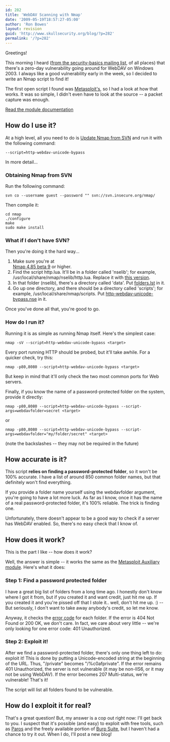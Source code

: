 ```yaml
---
id: 282
title: 'WebDAV Scanning with Nmap'
date: '2009-05-19T18:57:27-05:00'
author: 'Ron Bowes'
layout: revision
guid: 'http://www.skullsecurity.org/blog/?p=282'
permalink: '/?p=282'
---
```


Greetings!

This morning I heard ([from the security-basics mailing list](http://www.securityfocus.com/archive/105/503536/30/30/threaded), of all places) that there's a zero-day vulnerability going around for WebDAV on Windows 2003. I always like a good vulnerability early in the week, so I decided to write an Nmap script to find it!

The first open script I found was [Metasploit's](http://metasploit.com:55555/EXPLOITS?MODE=SELECT&MODULE=iis50_webdav_ntdll), so I had a look at how that works. It was so simple, I didn't even have to look at the source -- a packet capture was enough.

[Read the module documentation](http://nmap.org/nsedoc/scripts/http-webdav-unicode-bypass.html)

## How do I use it?

At a high level, all you need to do is [Update Nmap from SVN](http://nmap.org/book/install.html#inst-svn) and run it with the following command:

```
--script=http-webdav-unicode-bypass
```

In more detail...

### Obtaining Nmap from SVN

Run the following command:

```
svn co --username guest --password "" svn://svn.insecure.org/nmap/
```

Then compile it:

```
cd nmap
./configure
make
sudo make install
```

### What if I don't have SVN?

Then you're doing it the hard way...

1. Make sure you're at [  
  Nmap 4.85 beta 9](http://nmap.org/download.html) or higher.
2. Find the script http.lua. It'll be in a folder called 'nselib'; for example, /usr/local/share/nmap/nselib/http.lua. Replace it with [this version](/blogdata/http.lua).
3. In that folder (nselib), there's a directory called 'data'. Put [folders.lst](/blogdata/folders.lst) in it.
4. Go up one directory, and there should be a directory called 'scripts'; for example, /usr/local/share/nmap/scripts. Put [http-webdav-unicode-bypass.nse](/blogdata/http-webdav-unicode-bypass.nse) in it.

Once you've done all that, you're good to go.

### How do I run it?

Running it is as simple as running Nmap itself. Here's the simplest case:

```
nmap -sV --script=http-webdav-unicode-bypass <target>
```

Every port running HTTP should be probed, but it'll take awhile. For a quicker check, try this:

```
nmap -p80,8080 --script=http-webdav-unicode-bypass <target>
```

But keep in mind that it'll only check the two most common ports for Web servers.

Finally, if you know the name of a password-protected folder on the system, provide it directly:

```
nmap -p80,8080 --script=http-webdav-unicode-bypass --script-args=webdavfolder=secret <target>
```

or

```
nmap -p80,8080 --script=http-webdav-unicode-bypass --script-args=webdavfolder="my/folder/secret" <target>
```

(note the backslashes -- they may not be required in the future)

## How accurate is it?

This script **relies on finding a password-protected folder**, so it won't be 100% accurate. I have a list of around 850 common folder names, but that definitely won't find everything.

If you provide a folder name yourself using the webdavfolder argument, you're going to have a lot more luck. As far as I know, once it has the name of a real password-protected folder, it's 100% reliable. The trick is finding one.

Unfortunately, there doesn't appear to be a good way to check if a server has WebDAV enabled. So, there's no easy check that I know of.

## How does it work?

This is the part I like -- how does it work?

Well, the answer is simple -- it works the same as the [Metasploit Auxiliary module](http://metasploit.com:55555/EXPLOITS?MODE=SELECT&MODULE=iis50_webdav_ntdll). Here's what it does:

### Step 1: Find a password protected folder

I have a great big list of folders from a long time ago. I honestly don't know where I got it from, but if you created it and want credit, just hit me up. If you created it and you're pissed off that I stole it.. well, don't hit me up. :) -- But seriously, I don't want to take away anybody's credit, so let me know.

Anyway, it checks the [error code](http://www.w3.org/Protocols/rfc2616/rfc2616-sec10.html) for each folder. If the error is 404 Not Found or 200 OK, we don't care. In fact, we care about very little -- we're only looking for one error code: 401 Unauthorized.

### Step 2: Exploit it!

After we find a password-protected folder, there's only one thing left to do: exploit it! This is done by putting a Unicode-encoded string at the beginning of the URL. Thus, "/private" becomes "/%c0afprivate". If the error remains 401 Unauthorized, the server is not vulnerable (it may be non-IIS6, or it may not be using WebDAV). If the error becomes 207 Multi-status, we're vulnerable! That's it!

The script will list all folders found to be vulnerable.

## How do I exploit it for real?

That's a great question! But, my answer is a cop out right now: I'll get back to you. I suspect that it's possible (and easy) to exploit with free tools, such as [Paros](http://www.parosproxy.org/) and the freely available portion of [Burp Suite](http://portswigger.net/suite/), but I haven't had a chance to try it out. When I do, I'll post a new blog!